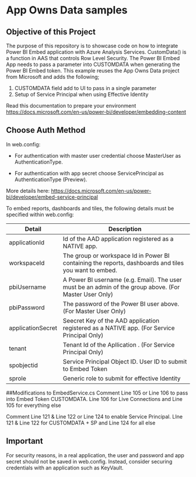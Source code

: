 # App Owns Data samples

## Objective of this Project
The purpose of this repository is to showcase code on how to integrate Power BI Embed application with Azure 
Analysis Services.  CustomData() is a function in AAS that controls Row Level Security.  The Power BI Embed
App needs to pass a parameter into CUSTOMDATA when generating the Power BI Embed token.  This example reuses the
App Owns Data project from Microsoft and adds the following;

1. CUSTOMDATA field add to UI to pass in a single parameter
2. Setup of Service Principal when using Effective Identity

Read this documentation to prepare your environment
https://docs.microsoft.com/en-us/power-bi/developer/embedding-content

## Choose Auth Method

In web.config:

- For authentication with master user credential choose MasterUser as AuthenticationType.

- For authentication with app secret choose ServicePrincipal as AuthenticationType (Preview).

More details here: https://docs.microsoft.com/en-us/power-bi/developer/embed-service-principal

To embed reports, dashboards and tiles, the following details must be specified within web.config:

| Detail            | Description                                                                                           |
|-------------------|-------------------------------------------------------------------------------------------------------|
| applicationId     | Id of the AAD application registered as a NATIVE app.                                                 |
| workspaceId       | The group or workspace Id in Power BI containing the reports, dashboards and tiles you want to embed. |
| pbiUsername       | A Power BI username (e.g. Email). The user must be an admin of the group above. (For Master User Only)|
| pbiPassword       | The password of the Power BI user above. (For Master User Only)                                       |
| applicationSecret | Seecret Key of the AAD application registered as a NATIVE app. (For Service Principal Only)           |
| tenant            | Tenant Id of the Apllication   . (For Service Principal Only)                                         |
| spobjectid        | Service Principal Object ID.  User ID to submit to Embed Token                                        |
| sprole            | Generic role to submit for effective Identity                                                         |

##Modifications to EmbedService.cs
Comment Line 105 or Line 106 to pass into Embed Token CUSTOMDATA.  Line 106 for Live Connections and Line 105 for everything else

Comment Line 121 & Line 122 or Line 124 to enable Service Principal. LIne 121 & Line 122 for CUSTOMDATA + SP and Line 124 for all else


## Important

For security reasons, in a real application, the user and password and app secret should not be saved in web.config. Instead, consider securing credentials with an application such as KeyVault.
